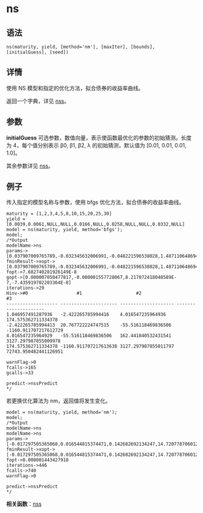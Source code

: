 # ns

## 语法

`ns(maturity, yield, [method='nm'], [maxIter], [bounds], [initialGuess],
[seed])`

## 详情

使用 NS 模型和指定的优化方法，拟合债券的收益率曲线。

返回一个字典，详见 [nss](nss.md)。

## 参数

**initialGuess** 可选参数，数值向量，表示使函数最优化的参数的初始猜测。长度为 4，每个值分别表示 β0,
β1, β2, λ 的初始猜测，默认值为 [0.01, 0.01, 0.01, 1.0]。

其余参数详见 [nss](nss.md)。

## 例子

传入指定的模型名称与参数，使用 bfgs
优化方法，拟合债券的收益率曲线。

```
maturity = [1,2,3,4,5,8,10,15,20,25,30]
yield = [0.0039,0.0061,NULL,NULL,0.0166,NULL,0.0258,NULL,NULL,0.0332,NULL]
model = ns(maturity, yield, method='bfgs');
model;
/*Output
modelName->ns
params->[0.037907009765789,-0.032345632006991,-0.048221596538028,1.48711064869407]
fminResult->xopt->[0.037907009765789,-0.032345632006991,-0.048221596538028,1.48711064869407]
fopt->7.682740281926149E-8
gopt->[0.000007050477817,-0.000001557728067,8.217072418048589E-7,-7.435919702203364E-8]
iterations->29
Hinv->#0                  #1                    #2                   #3
------------------- --------------------- -------------------- ---------------------
1.046957491287936   -2.422265785994416    4.016547235964936    174.575362711334378
-2.422265785994413  20.767722224747515    -55.516118469836506  -1160.911707217612729
4.016547235964929   -55.516118469836506   162.441840532431541  3127.297987855009978
174.575362711334378 -1160.911707217613638 3127.297987855011797 72743.950482441126951

warnFlag->0
fcalls->165
gcalls->33

predict->nssPredict
*/
```

若更换优化算法为
nm，返回值将发生变化。

```
model = ns(maturity, yield, method='nm');
model;
/*Output
modelName->ns
modelName->ns
params->[-0.017297505365068,0.016544815374471,0.142682692134247,14.720778706012911]
fminResult->xopt->[-0.017297505365068,0.016544815374471,0.142682692134247,14.720778706012911]
fopt->0.000001443427918
iterations->446
fcalls->740
warnFlag->0

predict->nssPredict
*/
```

**相关函数**：[nss](nss.md)

